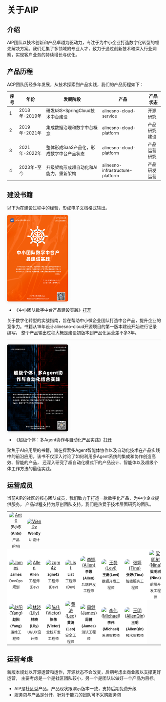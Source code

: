 # 关于AIP

## 介绍

AIP团队以技术创新和产品卓越为驱动力，专注于为中小企业打造数字化转型的领先解决方案。我们汇集了多领域的专业人才，致力于通过创新技术和深入行业洞察，实现客户业务的持续增长与优化。

## 产品历程

ACP团队历经多年发展，从技术探索到产品实践，我们的产品历程如下：

| 序号 | 年份             | 发展阶段                                           | 产品              | 产品状态        |
|------|------------------|----------------------------------------------------|-------------------|-----------------|
| 1    | 2018年-2019年    | 研发k8S+SpringCloud技术中台建设                     | alinesno-cloud-service | 开源研究        |
| 2    | 2019年-2021年    | 集成数据治理和数字中台概念                         | alinesno-cloud-platform | 产品研究建设    |
| 3    | 2021年-2022年    | 整体形成SaaS产品化，形成数字中台产品状态           | alinesno-cloud-platform | 产品运营研究    |
| 4    | 2023年-至今      | 升级架构形成超自动化和AI能力，重新架构             | alinesno-infrastructure-platform | 产品研发运营 |

## 建设书籍

以下为在建设过程中的经验，形成电子文档格式输出。

<img src="/book/book-cover.png" style="
    width: 200px;
    border-radius: 5px;
    box-shadow: 0 2px 12px 0 rgba(0,0,0,.1);
">

- 《中小团队数字中台产品建设实践》[打开](https://alinesno-book.linesno.com/book/)

关于数字化转型的实战指南，旨在帮助中小微企业团队打造中台产品，提升企业的竞争力。书籍从19年设计alinesno-cloud开源项目的第一版本建设开始进行记录编写，
整个产品输出过程大概是建设初版本到产品化运营差不多3年。

---

<img src="/book/book-cover_2.png" style="
    width: 200px;
    border-radius: 5px;
    box-shadow: 0 2px 12px 0 rgba(0,0,0,.1);
">

- 《超级个体：多Agent协作与自动化产品实践》[打开](https://alinesno-agent.linesno.com/book/)

聚焦于AI应用层的书籍，旨在探索多Agent智能体协作以及自动化技术在产品实践中的前沿应用。该书不仅深入讨论了如何利用多Agent系统的集成和协作创造高效、智能的产品，
还深入研究了超自动化模式下的产品设计、智能体以及超级个体工作方法的最佳实践。

## 运营成员

当前AIP的社区的核心团队成员，我们致力于打造一款数字化产品，为中小企业提供服务， 产品过程支持为原创团队支持，我们是热爱于技术层面研究的团队。
 

<table class="contributor-table">
   <tbody>
      <tr>
         <td align="center">
            <a href="https://github.com/alinesno-infrastructure">
               <img src="https://avatars.githubusercontent.com/u/9816972?v=4" width="100px;" style="border-radius:10px" alt="Anto" />
            </a>
            <br />
            <sub>
               <b>罗小东(Anto)</b>
            </sub>
            <br />
            <sub>产品(PM)</sub>
         </td>
         <td align="center">
            <a href="https://github.com/alinesno-infrastructure">
               <img src="http://data.linesno.com/icons/header/2.jpg" width="100px;" style="border-radius:10px" alt="WenDy" />
            </a>
            <br />
            <sub>
               <b>WenDy</b>
            </sub>
            <br />
            <sub>UI设计</sub>
         </td>
      </tr>
      <tr style="background-color:#fff">
         <td align="center">
            <a href="https://github.com/alinesno-infrastructure">
               <img src="http://data.linesno.com/icons/header/3.jpg" width="100px;" style="border-radius:10px" alt="James" />
            </a>
            <br />
            <sub>
               <b>James</b>
            </sub>
            <br />
            <sub>DevOps规划</sub>
         </td>
         <td align="center">
            <a href="https://github.com/alinesno-infrastructure">
               <img src="http://data.linesno.com/icons/header/4.jpg" width="100px;" style="border-radius:10px" alt="Allen" />
            </a>
            <br />
            <sub>
               <b>Allen</b>
            </sub>
            <br />
            <sub>工程师(Dev)</sub>
         </td>
         <td align="center">
            <a href="https://github.com/alinesno-infrastructure">
               <img src="http://data.linesno.com/icons/header/5.jpg" width="100px;" style="border-radius:10px" alt="zgm4z" />
            </a>
            <br />
            <sub>
               <b>zgm4z</b>
            </sub>
            <br />
            <sub>工程师(Dev)</sub>
         </td>
         <td align="center">
            <a href="https://github.com/alinesno-infrastructure">
               <img src="http://data.linesno.com/icons/header/6.jpg" width="100px;" style="border-radius:10px" alt="List" />
            </a>
            <br />
            <sub>
               <b>List</b>
            </sub>
            <br />
            <sub>工程师(Dev)</sub>
         </td> 
         <td align="center">
            <a href="https://github.com/alinesno-infrastructure">
               <img src="http://data.linesno.com/icons/header/7.jpg" width="100px;" style="border-radius:10px" alt="李娜(Allen)" />
            </a>
            <br />
            <sub>
               <b>李娜(Allen)</b>
            </sub>
            <br />
            <sub>后端开发工程师</sub>
         </td>
         <td align="center">
            <a href="https://github.com/alinesno-infrastructure">
               <img src="http://data.linesno.com/icons/header/8.jpg" width="100px;" style="border-radius:10px" alt="王磊(Levi)" />
            </a>
            <br />
            <sub>
               <b>王磊(Levi)</b>
            </sub>
            <br />
            <sub>数据开发工程师</sub>
         </td>
         <td align="center">
            <a href="https://github.com/alinesno-infrastructure">
               <img src="http://data.linesno.com/icons/header/9.jpg" width="100px;" style="border-radius:10px" alt="张婷(Tina)" />
            </a>
            <br />
            <sub>
               <b>张婷(Tina)</b>
            </sub>
            <br />
            <sub>智能服务工程师</sub>
         </td>
         <td align="center">
            <a href="https://github.com/alinesno-infrastructure">
               <img src="http://data.linesno.com/icons/header/10.jpg" width="100px;" style="border-radius:10px" alt="梁明树(Nina)" />
            </a>
            <br />
            <sub>
               <b>梁明树(Nina)</b>
            </sub>
            <br />
            <sub>前端开发工程师</sub>
         </td>
      </tr>
      <tr style="background-color:#fff">
         <td align="center">
            <a href="https://github.com/alinesno-infrastructure">
               <img src="http://data.linesno.com/icons/header/11.jpg" width="100px;" style="border-radius:10px" alt="赵阳(Yang)" />
            </a>
            <br />
            <sub>
               <b>赵阳(Yang)</b>
            </sub>
            <br />
            <sub>运维工程师</sub>
         </td>
         <td align="center">
            <a href="https://github.com/alinesno-infrastructure">
               <img src="http://data.linesno.com/icons/header/12.jpg" width="100px;" style="border-radius:10px" alt="林晓(Lily)" />
            </a>
            <br />
            <sub>
               <b>林晓(Lily)</b>
            </sub>
            <br />
            <sub>UI/UX设计师</sub>
         </td>
         <td align="center">
            <a href="https://github.com/alinesno-infrastructure">
               <img src="http://data.linesno.com/icons/header/13.jpg" width="100px;" style="border-radius:10px" alt="陈伟(Victor)" />
            </a>
            <br />
            <sub>
               <b>陈伟(Victor)</b>
            </sub>
            <br />
            <sub>全栈开发工程师</sub>
         </td> 
         <td align="center">
            <a href="https://github.com/alinesno-infrastructure">
               <img src="http://data.linesno.com/icons/header/25.webp" width="100px;" style="border-radius:10px" alt="黄涛(Leo)" />
            </a>
            <br />
            <sub>
               <b>黄涛(Leo)</b>
            </sub>
            <br />
            <sub>安全工程师</sub>
         </td>
         <td align="center">
            <a href="https://github.com/alinesno-infrastructure">
               <img src="http://data.linesno.com/icons/header/26.webp" width="100px;" style="border-radius:10px" alt="周健(James)" />
            </a>
            <br />
            <sub>
               <b>周健(James)</b>
            </sub>
            <br />
            <sub>测试工程师</sub>
         </td>
         <td align="center">
            <a href="https://github.com/alinesno-infrastructure">
               <img src="http://data.linesno.com/icons/header/27.webp" width="100px;" style="border-radius:10px" alt="李伟(Michael)" />
            </a>
            <br />
            <sub>
               <b>李伟(Michael)</b>
            </sub>
            <br />
            <sub>系统架构师</sub>
         </td>
         <td align="center">
            <a href="https://github.com/alinesno-infrastructure">
               <img src="http://data.linesno.com/icons/header/1.jpg" width="100px;" style="border-radius:10px" alt="王明(AllenQin)" />
            </a>
            <br />
            <sub>
               <b>王明(AllenQin)</b>
            </sub>
            <br />
            <sub>技术架构师</sub>
         </td>
      </tr>
   </tbody>
</table>

## 运营考虑

新版本规划以开源运营和运作，开源状态不会改变，后期考虑出商业版以支撑更好运营，
主要考虑是一个是社区团队较小，另一个是团队以做好一个产品为目标。

- AIP是社区型产品，产品现状跟演示版本一致，支持后期免费升级
- 服务包与产品是分开，针对于能力的团队可不采购服务包

